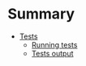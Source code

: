# Summary

* [Tests](Tests/index.md)
   * [Running tests](Tests/running_tests.md)
   * [Tests output](Tests/tests_output.md)
